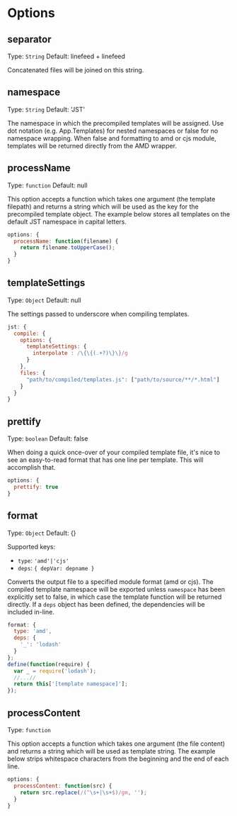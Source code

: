 # Options

## separator
Type: `String`
Default: linefeed + linefeed

Concatenated files will be joined on this string.

## namespace
Type: `String`
Default: 'JST'

The namespace in which the precompiled templates will be assigned. Use dot notation (e.g. App.Templates) for nested namespaces or false for no namespace wrapping. When false and formatting to amd or cjs module, templates will be returned directly from the AMD wrapper.

## processName
Type: `function`
Default: null

This option accepts a function which takes one argument (the template filepath) and returns a string which will be used as the key for the precompiled template object.  The example below stores all templates on the default JST namespace in capital letters.

```js
options: {
  processName: function(filename) {
    return filename.toUpperCase();
  }
}
```

## templateSettings
Type: `Object`
Default: null

The settings passed to underscore when compiling templates.

```js
jst: {
  compile: {
    options: {
      templateSettings: {
        interpolate : /\{\{(.+?)\}\}/g
      }
    },
    files: {
      "path/to/compiled/templates.js": ["path/to/source/**/*.html"]
    }
  }
}
```

## prettify
Type: `boolean`
Default: false

When doing a quick once-over of your compiled template file, it's nice to see
an easy-to-read format that has one line per template. This will accomplish
that.

```js
options: {
  prettify: true
}
```

## format
Type: `Object`
Default: {}

Supported keys:
* `type`: `'amd'|'cjs'`
* `deps`: `{ depVar: depname }`

Converts the output file to a specified module format (amd or cjs).  The compiled template namespace will be exported unless `namespace` has been explicitly set to false, in which case the template function will be returned directly.  If a `deps` object has been defined, the dependencies will be included in-line.

```js
format: {
  type: 'amd',
  deps: {
    '_': 'lodash'
  }
};
define(function(require) {
  var _ = require('lodash');
  //...//
  return this['[template namespace]'];
});
```


## processContent
Type: `function`

This option accepts a function which takes one argument (the file content) and
returns a string which will be used as template string.
The example below strips whitespace characters from the beginning and the end of
each line.

```js
options: {
  processContent: function(src) {
    return src.replace(/(^\s+|\s+$)/gm, '');
  }
}
```
